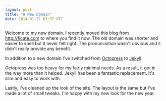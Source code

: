 ```yaml
---
layout: post
title: "A New Domain"
date: 2014-01-31 03:37 UTC
---
```


Welcome to my new domain.
I recently moved this blog from http://ficate.com to where you find it now.
The old domain was shorter and easier to spell but it never felt right.
The pronunciation wasn't obvious and it didn't really provide any benefit.

In addition to a new domain I've switched from [Octopress][1] to [Jekyll][2].
<!--more-->
Octopress was too heavy for my fairly minimal needs.
As a result, it got in the way more than it helped.
Jekyll has been a fantastic replacement.
It's slim and easy to work with.

Lastly, I've cleaned up the look of the site.
The layout is the same but I've made a lot of small tweaks.
I'm happy with my new look for the new year.

[1]: http://octopress.org
[2]: http://jekyllrb.com
